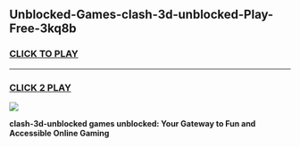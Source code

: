 
## Unblocked-Games-clash-3d-unblocked-Play-Free-3kq8b
<h3>
<a href="https://premium76.site?title=clash-3d-unblocked&ref=21A">CLICK TO PLAY</a></h3>
<hr>

<h3>
<a href="https://premium76.site?title=clash-3d-unblocked&ref=21A">CLICK 2 PLAY</a>
  
</h3>

<a href="https://premium76.site?title=clash-3d-unblocked&ref=21A"><img src="https://clearcache.store/games.png"></a>


**clash-3d-unblocked games unblocked: Your Gateway to Fun and Accessible Online Gaming**

